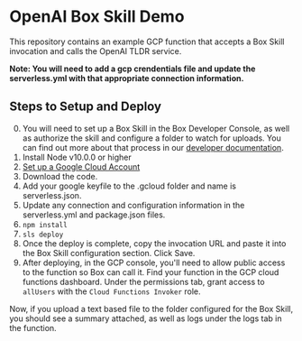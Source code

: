 # OpenAI Box Skill Demo
This repository contains an example GCP function that accepts a Box Skill invocation and calls the OpenAI TLDR service.

**Note: You will need to add a gcp crendentials file and update the serverless.yml with that appropriate connection information.**

## Steps to Setup and Deploy

0. You will need to set up a Box Skill in the Box Developer Console, as well as authorize the skill and configure a folder to watch for uploads. You can find out more about that process in our [developer documentation](https://developer.box.com/guides/applications/custom-skills/setup/). 
1. Install Node v10.0.0 or higher
2. [Set up a Google Cloud Account](https://serverless.com/framework/docs/providers/google/guide/credentials/)
3. Download the code.
4. Add your google keyfile to the .gcloud folder and name is serverless.json.
5. Update any connection and configuration information in the serverless.yml and package.json files. 
6. `npm install`
7. `sls deploy`
8. Once the deploy is complete, copy the invocation URL and paste it into the Box Skill configuration section. Click Save.
9. After deploying, in the GCP console, you'll need to allow public access to the function so Box can call it. Find your function in the GCP cloud functions dashboard. Under the permissions tab, grant access to `allUsers` with the `Cloud Functions Invoker` role. 

Now, if you upload a text based file to the folder configured for the Box Skill, you should see a summary attached, as well as logs under the logs tab in the function.
